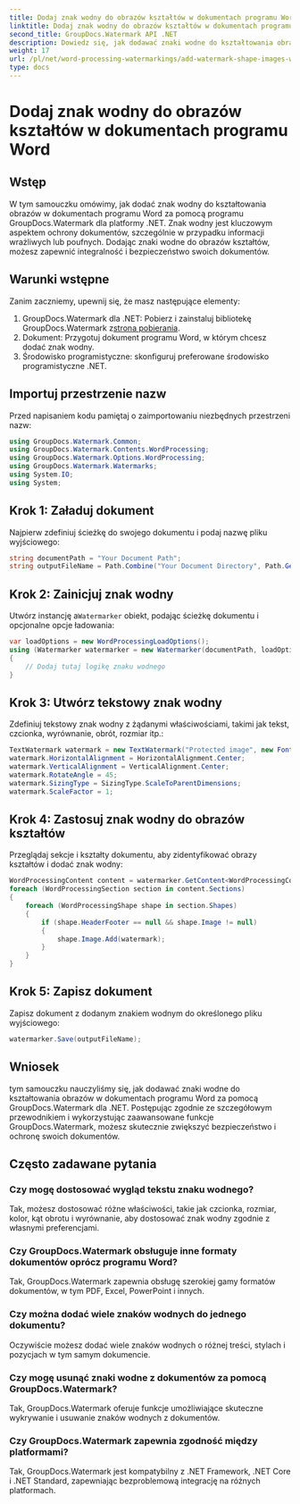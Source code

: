 ```yaml
---
title: Dodaj znak wodny do obrazów kształtów w dokumentach programu Word
linktitle: Dodaj znak wodny do obrazów kształtów w dokumentach programu Word
second_title: GroupDocs.Watermark API .NET
description: Dowiedz się, jak dodawać znaki wodne do kształtowania obrazów w dokumentach programu Word przy użyciu programu GroupDocs.Watermark dla platformy .NET. Zwiększ bezpieczeństwo dokumentów dzięki temu samouczkowi.
weight: 17
url: /pl/net/word-processing-watermarkings/add-watermark-shape-images-word-docs/
type: docs
---
```

# Dodaj znak wodny do obrazów kształtów w dokumentach programu Word

## Wstęp
W tym samouczku omówimy, jak dodać znak wodny do kształtowania obrazów w dokumentach programu Word za pomocą programu GroupDocs.Watermark dla platformy .NET. Znak wodny jest kluczowym aspektem ochrony dokumentów, szczególnie w przypadku informacji wrażliwych lub poufnych. Dodając znaki wodne do obrazów kształtów, możesz zapewnić integralność i bezpieczeństwo swoich dokumentów.
## Warunki wstępne
Zanim zaczniemy, upewnij się, że masz następujące elementy:
1.  GroupDocs.Watermark dla .NET: Pobierz i zainstaluj bibliotekę GroupDocs.Watermark z[strona pobierania](https://releases.groupdocs.com/Watermark/net/).
2. Dokument: Przygotuj dokument programu Word, w którym chcesz dodać znak wodny.
3. Środowisko programistyczne: skonfiguruj preferowane środowisko programistyczne .NET.
## Importuj przestrzenie nazw
Przed napisaniem kodu pamiętaj o zaimportowaniu niezbędnych przestrzeni nazw:
```csharp
using GroupDocs.Watermark.Common;
using GroupDocs.Watermark.Contents.WordProcessing;
using GroupDocs.Watermark.Options.WordProcessing;
using GroupDocs.Watermark.Watermarks;
using System.IO;
using System;
```
## Krok 1: Załaduj dokument
Najpierw zdefiniuj ścieżkę do swojego dokumentu i podaj nazwę pliku wyjściowego:
```csharp
string documentPath = "Your Document Path";
string outputFileName = Path.Combine("Your Document Directory", Path.GetFileName(documentPath));
```
## Krok 2: Zainicjuj znak wodny
 Utwórz instancję a`Watermarker` obiekt, podając ścieżkę dokumentu i opcjonalne opcje ładowania:
```csharp
var loadOptions = new WordProcessingLoadOptions();
using (Watermarker watermarker = new Watermarker(documentPath, loadOptions))
{
    // Dodaj tutaj logikę znaku wodnego
}
```
## Krok 3: Utwórz tekstowy znak wodny
Zdefiniuj tekstowy znak wodny z żądanymi właściwościami, takimi jak tekst, czcionka, wyrównanie, obrót, rozmiar itp.:
```csharp
TextWatermark watermark = new TextWatermark("Protected image", new Font("Arial", 8));
watermark.HorizontalAlignment = HorizontalAlignment.Center;
watermark.VerticalAlignment = VerticalAlignment.Center;
watermark.RotateAngle = 45;
watermark.SizingType = SizingType.ScaleToParentDimensions;
watermark.ScaleFactor = 1;
```
## Krok 4: Zastosuj znak wodny do obrazów kształtów
Przeglądaj sekcje i kształty dokumentu, aby zidentyfikować obrazy kształtów i dodać znak wodny:
```csharp
WordProcessingContent content = watermarker.GetContent<WordProcessingContent>();
foreach (WordProcessingSection section in content.Sections)
{
    foreach (WordProcessingShape shape in section.Shapes)
    {
        if (shape.HeaderFooter == null && shape.Image != null)
        {
            shape.Image.Add(watermark);
        }
    }
}
```
## Krok 5: Zapisz dokument
Zapisz dokument z dodanym znakiem wodnym do określonego pliku wyjściowego:
```csharp
watermarker.Save(outputFileName);
```

## Wniosek
tym samouczku nauczyliśmy się, jak dodawać znaki wodne do kształtowania obrazów w dokumentach programu Word za pomocą GroupDocs.Watermark dla .NET. Postępując zgodnie ze szczegółowym przewodnikiem i wykorzystując zaawansowane funkcje GroupDocs.Watermark, możesz skutecznie zwiększyć bezpieczeństwo i ochronę swoich dokumentów.
## Często zadawane pytania
### Czy mogę dostosować wygląd tekstu znaku wodnego?
Tak, możesz dostosować różne właściwości, takie jak czcionka, rozmiar, kolor, kąt obrotu i wyrównanie, aby dostosować znak wodny zgodnie z własnymi preferencjami.
### Czy GroupDocs.Watermark obsługuje inne formaty dokumentów oprócz programu Word?
Tak, GroupDocs.Watermark zapewnia obsługę szerokiej gamy formatów dokumentów, w tym PDF, Excel, PowerPoint i innych.
### Czy można dodać wiele znaków wodnych do jednego dokumentu?
Oczywiście możesz dodać wiele znaków wodnych o różnej treści, stylach i pozycjach w tym samym dokumencie.
### Czy mogę usunąć znaki wodne z dokumentów za pomocą GroupDocs.Watermark?
Tak, GroupDocs.Watermark oferuje funkcje umożliwiające skuteczne wykrywanie i usuwanie znaków wodnych z dokumentów.
### Czy GroupDocs.Watermark zapewnia zgodność między platformami?
Tak, GroupDocs.Watermark jest kompatybilny z .NET Framework, .NET Core i .NET Standard, zapewniając bezproblemową integrację na różnych platformach.